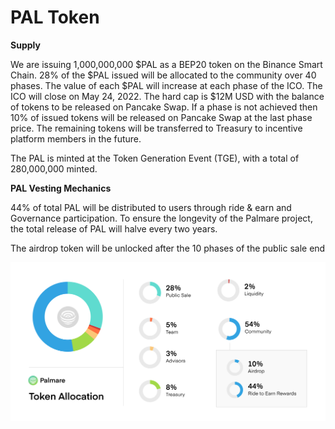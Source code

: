 # PAL Token

**Supply**

We are issuing 1,000,000,000 $PAL as a BEP20 token on the Binance Smart Chain. 28% of the $PAL issued will be allocated to the community over 40 phases. The value of each $PAL will increase at each phase of the ICO. The ICO will close on May 24, 2022. The hard cap is $12M USD with the balance of tokens to be released on Pancake Swap. If a phase is not achieved then 10% of issued tokens will be released on Pancake Swap at the last phase price. The remaining tokens will be transferred to Treasury to incentive platform members in the future.

The PAL is minted at the Token Generation Event (TGE), with a total of 280,000,000 minted.&#x20;



**PAL Vesting Mechanics**

44% of total PAL will be distributed to users through ride & earn and Governance participation. To ensure the longevity of the Palmare project, the total release of PAL will halve every two years.

The airdrop token will be unlocked after the 10 phases of the public sale end

![](<../.gitbook/assets/Frame 2 (6).png>)
